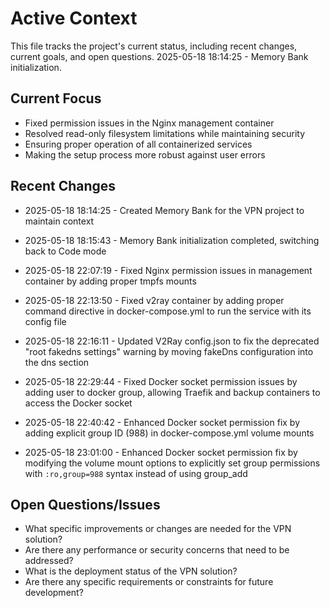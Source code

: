 # Active Context

This file tracks the project's current status, including recent changes, current goals, and open questions.
2025-05-18 18:14:25 - Memory Bank initialization.

## Current Focus

* Fixed permission issues in the Nginx management container
* Resolved read-only filesystem limitations while maintaining security
* Ensuring proper operation of all containerized services
* Making the setup process more robust against user errors

## Recent Changes

* 2025-05-18 18:14:25 - Created Memory Bank for the VPN project to maintain context
* 2025-05-18 18:15:43 - Memory Bank initialization completed, switching back to Code mode
* 2025-05-18 22:07:19 - Fixed Nginx permission issues in management container by adding proper tmpfs mounts
* 2025-05-18 22:13:50 - Fixed v2ray container by adding proper command directive in docker-compose.yml to run the service with its config file
* 2025-05-18 22:16:11 - Updated V2Ray config.json to fix the deprecated "root fakedns settings" warning by moving fakeDns configuration into the dns section
* 2025-05-18 22:29:44 - Fixed Docker socket permission issues by adding user to docker group, allowing Traefik and backup containers to access the Docker socket
* 2025-05-18 22:40:42 - Enhanced Docker socket permission fix by adding explicit group ID (988) in docker-compose.yml volume mounts

* 2025-05-18 23:01:00 - Enhanced Docker socket permission fix by modifying the volume mount options to explicitly set group permissions with `:ro,group=988` syntax instead of using group_add
## Open Questions/Issues

* What specific improvements or changes are needed for the VPN solution?
* Are there any performance or security concerns that need to be addressed?
* What is the deployment status of the VPN solution?
* Are there any specific requirements or constraints for future development?